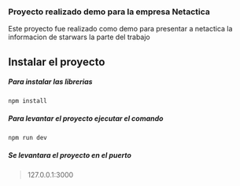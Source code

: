 ### Proyecto realizado demo para la empresa Netactica

Este proyecto fue realizado como demo para presentar a netactica la informacion de starwars la parte del trabajo

## Instalar el proyecto

##### Para instalar las librerias

```sh
npm install 
```

##### Para levantar el proyecto ejecutar el comando

```sh
npm run dev
```

##### Se levantara el proyecto en el puerto
> 127.0.0.1:3000
